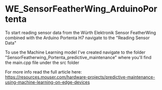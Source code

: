 # WE_SensorFeatherWing_ArduinoPortenta

To start reading sensor data from the Würth Elektronik Sensor FeatherWing combined with the Arduino Portenta H7 navigate to the "Reading Sensor Data"

To use the Machine Learning model I've created navigate to the folder "SensorFeatherwing_Portenta_predictive_maintenance" where you'll find the main.cpp file under the src folder

For more info read the full article here: https://resources.mouser.com/hardware-projects/predictive-maintenance-using-machine-learning-on-edge-devices
